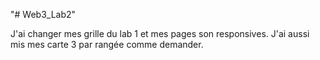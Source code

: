 "# Web3_Lab2"

J'ai changer mes grille du lab 1 et mes pages son responsives. J'ai aussi mis mes carte 3 par rangée comme demander. 
